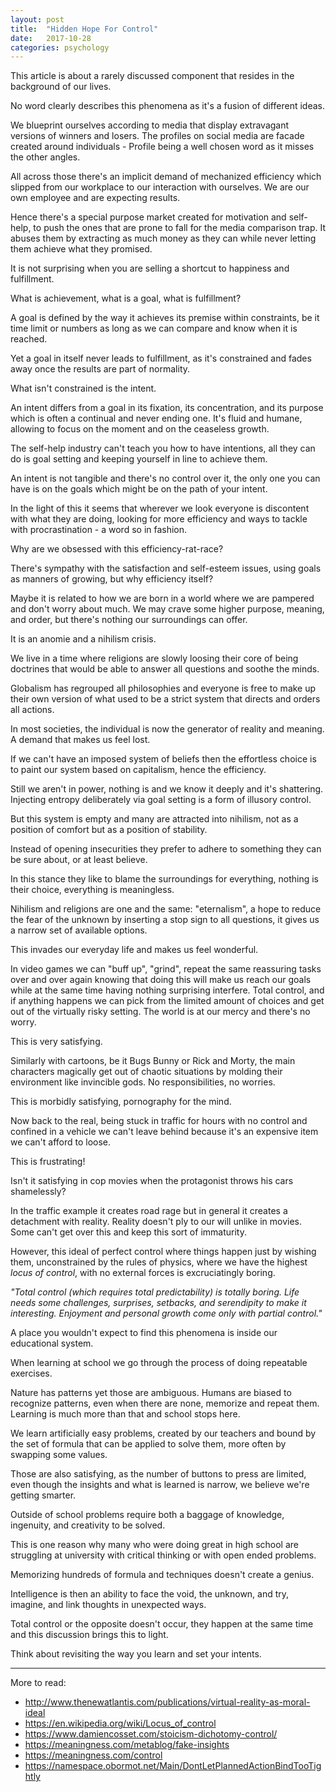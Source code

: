 ```yaml
---
layout: post
title:  "Hidden Hope For Control"
date:   2017-10-28
categories: psychology
---
```



This article is about a rarely discussed component that resides in the
background of our lives.

No word clearly describes this phenomena as it's a fusion of different
ideas.

We blueprint ourselves according to media that display extravagant
versions of winners and losers. The profiles on social media are facade
created around individuals - Profile being a well chosen word as it
misses the other angles.

All across those there's an implicit demand of mechanized efficiency
which slipped from our workplace to our interaction with ourselves. We
are our own employee and are expecting results.

Hence there's a special purpose market created for motivation and
self-help, to push the ones that are prone to fall for the media
comparison trap. It abuses them by extracting as much money as they can
while never letting them achieve what they promised.

It is not surprising when you are selling a shortcut to happiness and
fulfillment.

What is achievement, what is a goal, what is fulfillment?

A goal is defined by the way it achieves its premise within constraints,
be it time limit or numbers as long as we can compare and know when it
is reached.

Yet a goal in itself never leads to fulfillment, as it's constrained
and fades away once the results are part of normality.

What isn't constrained is the intent.

An intent differs from a goal in its fixation, its concentration, and
its purpose which is often a continual and never ending one. It's fluid
and humane, allowing to focus on the moment and on the ceaseless growth.

The self-help industry can't teach you how to have intentions, all they
can do is goal setting and keeping yourself in line to achieve them.

An intent is not tangible and there's no control over it, the only one
you can have is on the goals which might be on the path of your intent.

In the light of this it seems that wherever we look everyone is discontent
with what they are doing, looking for more efficiency and ways to tackle
with procrastination - a word so in fashion.

Why are we obsessed with this efficiency-rat-race?

There's sympathy with the satisfaction and self-esteem issues, using
goals as manners of growing, but why efficiency itself?

Maybe it is related to how we are born in a world where we are pampered
and don't worry about much. We may crave some higher purpose, meaning,
and order, but there's nothing our surroundings can offer.

It is an anomie and a nihilism crisis.

We live in a time where religions are slowly loosing their core of being
doctrines that would be able to answer all questions and soothe the minds.

Globalism has regrouped all philosophies and everyone is free to make
up their own version of what used to be a strict system that directs
and orders all actions.

In most societies, the individual is now the generator of reality and
meaning. A demand that makes us feel lost.

If we can't have an imposed system of beliefs then the effortless choice
is to paint our system based on capitalism, hence the efficiency.

Still we aren't in power, nothing is and we know it deeply and it's
shattering. Injecting entropy deliberately via goal setting is a form
of illusory control.

But this system is empty and many are attracted into nihilism, not as
a position of comfort but as a position of stability.

Instead of opening insecurities they prefer to adhere to something they
can be sure about, or at least believe.

In this stance they like to blame the surroundings for everything,
nothing is their choice, everything is meaningless.

Nihilism and religions are one and the same: "eternalism", a hope to
reduce the fear of the unknown by inserting a stop sign to all questions,
it gives us a narrow set of available options.

This invades our everyday life and makes us feel wonderful.

In video games we can "buff up", "grind", repeat the same reassuring
tasks over and over again knowing that doing this will make us reach our
goals while at the same time having nothing surprising interfere. Total
control, and if anything happens we can pick from the limited amount of
choices and get out of the virtually risky setting. The world is at our
mercy and there's no worry.

This is very satisfying.

Similarly with cartoons, be it Bugs Bunny or Rick and Morty, the main
characters magically get out of chaotic situations by molding their
environment like invincible gods. No responsibilities, no worries.

This is morbidly satisfying, pornography for the mind.

Now back to the real, being stuck in traffic for hours with no control
and confined in a vehicle we can't leave behind because it's an expensive
item we can't afford to loose.

This is frustrating!

Isn't it satisfying in cop movies when the protagonist throws his cars
shamelessly?

In the traffic example it creates road rage but in general it creates
a detachment with reality. Reality doesn't ply to our will unlike in
movies. Some can't get over this and keep this sort of immaturity.

However, this ideal of perfect control where things happen just by wishing
them, unconstrained by the rules of physics, where we have the highest
_locus of control_, with no external forces is excruciatingly boring.

_"Total control (which requires total predictability) is totally
boring. Life needs some challenges, surprises, setbacks, and serendipity
to make it interesting. Enjoyment and personal growth come only with
partial control."_

A place you wouldn't expect to find this phenomena is inside our
educational system.

When learning at school we go through the process of doing repeatable
exercises.

Nature has patterns yet those are ambiguous. Humans are biased to
recognize patterns, even when there are none, memorize and repeat
them. Learning is much more than that and school stops here.

We learn artificially easy problems, created by our teachers and bound
by the set of formula that can be applied to solve them, more often by
swapping some values.

Those are also satisfying, as the number of buttons to press are limited,
even though the insights and what is learned is narrow, we believe we're
getting smarter.

Outside of school problems require both a baggage of knowledge, ingenuity,
and creativity to be solved.

This is one reason why many who were doing great in high school are
struggling at university with critical thinking or with open ended
problems.

Memorizing hundreds of formula and techniques doesn't create a genius.

Intelligence is then an ability to face the void, the unknown, and try,
imagine, and link thoughts in unexpected ways.

Total control or the opposite doesn't occur, they happen at the same
time and this discussion brings this to light.

Think about revisiting the way you learn and set your intents.

-----

More to read:  

* <http://www.thenewatlantis.com/publications/virtual-reality-as-moral-ideal>  
* <https://en.wikipedia.org/wiki/Locus_of_control>  
* <https://www.damiencosset.com/stoicism-dichotomy-control/>  
* <https://meaningness.com/metablog/fake-insights>  
* <https://meaningness.com/control>  
* <https://namespace.obormot.net/Main/DontLetPlannedActionBindTooTightly>  

